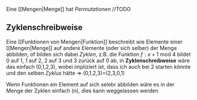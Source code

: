Eine [[Mengen|Menge]] hat _Permutationen_ 
//TODO

## Zyklenschreibweise
Eine [[Funktionen von Mengen|Funktion]] beschreibt wie Elemente einer [[Mengen|Menge]] auf andere Elemente (oder sich selber) der Menge abbilden, of bilden sich dabei _Zyklen_, 
z.B. die Funktion $f: x+1\text{ mod }4$ bildet 0 auf 1, 1 auf 2, 2 auf 3 und 3 zurück auf 0 ab, in **Zyklenschreibweise** wäre das einfach (0,1,2,3), wobei impliziert ist, dass ich auch bei 2 starten könnte und den selben _Zyklus_ hätte
⇒ (0,1,2,3)=(2,3,0,1)

Wenn Funktionen ein Element auf sich selebr abbilden wäre es in der Menge der Zyklen einfach (n), dies kann weggelassen werden